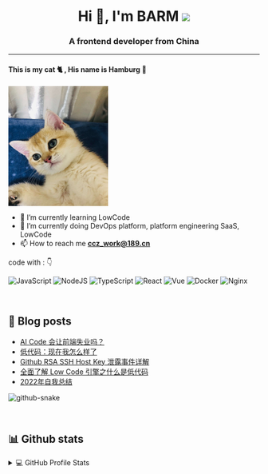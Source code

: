 <h1 align="center">Hi 👋, I'm BARM 
  <img src="https://komarev.com/ghpvc/?username=BARMPlus&color=green">
</h1>
<h3 align="center">A frontend developer from China</h3>

---

#### This is my cat 🐈 , His name is Hamburg 🍔

<img src="https://raw.githubusercontent.com/BARMPlus/BARMPlus/master/assets/cat.jpg" width="200" height="240" align=center />

- 🌱 I’m currently learning LowCode
- 🔭 I’m currently doing DevOps platform, platform engineering SaaS, LowCode
- 📫 How to reach me **ccz_work@189.cn**

code with :  👇

![JavaScript](https://img.shields.io/badge/javascript-F7DF1E.svg?style=for-the-badge&logo=javascript&logoColor=black)
![NodeJS](https://img.shields.io/badge/node.js-6DA55F?style=for-the-badge&logo=node.js&logoColor=white)
![TypeScript](https://img.shields.io/badge/typescript-007ACC.svg?style=for-the-badge&logo=typescript&logoColor=white)
![React](https://img.shields.io/badge/react-61DAFB.svg?style=for-the-badge&logo=react&logoColor=black)
![Vue](https://img.shields.io/badge/vue-4FC08D.svg?style=for-the-badge&logo=vue.js&logoColor=white)
![Docker](https://img.shields.io/badge/docker-%230db7ed.svg?style=for-the-badge&logo=docker&logoColor=white)
![Nginx](https://img.shields.io/badge/nginx-%23009639.svg?style=for-the-badge&logo=nginx&logoColor=white)

&nbsp;

## 📝 Blog posts

<!-- BLOG-POST-LIST:START -->
- [AI Code 会让前端失业吗？](https://blog.ccz.life/post/72)
- [低代码：现在我怎么样了](https://blog.ccz.life/post/71)
- [Github RSA SSH Host Key 泄露事件详解](https://blog.ccz.life/post/70)
- [全面了解 Low Code 引擎之什么是低代码](https://blog.ccz.life/post/69)
- [2022年自我总结](https://blog.ccz.life/post/1)
<!-- BLOG-POST-LIST:END -->

<picture>
  <source media="(prefers-color-scheme: dark)" srcset="https://raw.githubusercontent.com/BARMPlus/BARMPlus/master/assets/github-contribution-grid-snake-dark.svg" />
  <source media="(prefers-color-scheme: light)" srcset="https://raw.githubusercontent.com/BARMPlus/BARMPlus/master/assets/github-contribution-grid-snake.svg" />
  <img alt="github-snake" src="github-snake.svg" />
</picture>

&nbsp;

## 📊 Github stats

<details> 
  <summary>💻 GitHub Profile Stats</summary>
  <br/>
   <a href="https://github.com/anuraghazra/github-readme-stats">
    <img align="center" src="https://github-readme-stats.anuraghazra1.vercel.app/api?username=BARMPlus&show_icons=true&theme=tokyonight&line_height=40" alt="Anurag's github stats" />
   </a>
  <br/>
</details>